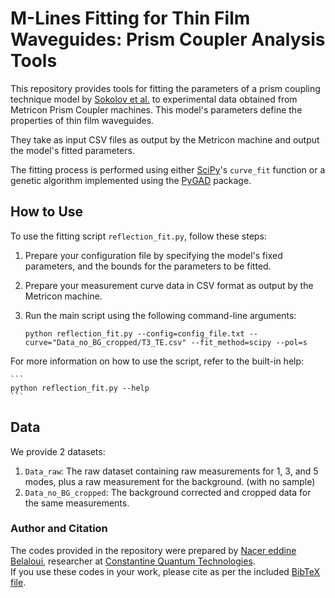 # M-Lines Fitting for Thin Film Waveguides: Prism Coupler Analysis Tools

This repository provides tools for fitting the parameters of a prism coupling technique model by [Sokolov et al.](https://iopscience.iop.org/article/10.1070/QE2015v045n09ABEH015852) to experimental data obtained from Metricon Prism Coupler machines. This model's parameters define the properties of thin film waveguides. 

They take as input CSV files as output by the Metricon machine and output the model's fitted parameters.

The fitting process is performed using either [SciPy](https://github.com/scipy/scipy)'s `curve_fit` function or a genetic algorithm implemented using the [PyGAD](https://github.com/ahmedfgad/GeneticAlgorithmPython) package.

## How to Use

To use the fitting script `reflection_fit.py`, follow these steps:


1. Prepare your configuration file by specifying the model's fixed parameters, and the bounds for the parameters to be fitted.

1. Prepare your measurement curve data in CSV format as output by the Metricon machine.

1. Run the main script using the following command-line arguments:

    ```
    python reflection_fit.py --config=config_file.txt --curve="Data_no_BG_cropped/T3_TE.csv" --fit_method=scipy --pol=s
    ```

For more information on how to use the script, refer to the built-in help:

    ```
    python reflection_fit.py --help
    ```

## Data
We provide 2 datasets:
1. `Data_raw`: The raw dataset containing raw measurements for 1, 3, and 5 modes, plus a raw measurement for the background. (with no sample)
1. `Data_no_BG_cropped`: The background corrected and cropped data for the same measurements.

### Author and Citation
The codes provided in the repository were prepared by [Nacer eddine Belaloui](https://github.com/Belaloui), researcher at [Constantine Quantum Technologies](https://cqtech.org).<br>
If you use these codes in your work, please cite as per the included [BibTeX file](citation.bib).
